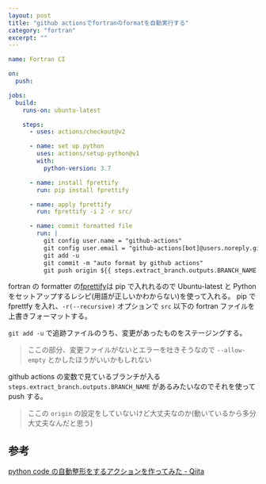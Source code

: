 ```yaml
---
layout: post
title: "github actionsでfortranのformatを自動実行する"
category: "fortran"
excerpt: ""
---
```


```yaml
name: Fortran CI

on:
  push:

jobs:
  build:
    runs-on: ubuntu-latest

    steps:
      - uses: actions/checkout@v2

      - name: set up python
        uses: actions/setup-python@v1
        with:
          python-version: 3.7

      - name: install fprettify
        run: pip install fprettify

      - name: apply fprettify
        run: fprettify -i 2 -r src/

      - name: commit formatted file
        run: |
          git config user.name = "github-actions"
          git config user.email = "github-actions[bot]@users.noreply.github.com"
          git add -u 
          git commit -m "auto format by github actions"
          git push origin ${{ steps.extract_branch.outputs.BRANCH_NAME  }}
```

fortran の formatter の[fprettify](https://github.com/pseewald/fprettify)は pip で入れれるので Ubuntu-latest と Python をセットアップするレシピ(用語が正しいかわからない)を使って入れる。
pip で fprettfy を入れ、`-r(--recursive)` オプションで `src` 以下の fortran ファイルを上書きフォーマットする。

`git add -u` で追跡ファイルのうち、変更があったものをステージングする。

> ここの部分、変更ファイルがないとエラーを吐きそうなので `--allow-empty` とかしたほうがいいかもしれない

github actions の変数で見ているブランチが入る `steps.extract_branch.outputs.BRANCH_NAME` があるみたいなのでそれを使って push する。

> ここの `origin` の設定をしていないけど大丈夫なのか(動いているから多分大丈夫なんだと思う)

## 参考

[python code の自動整形をするアクションを作ってみた - Qiita](https://qiita.com/utom/items/d6b17776f8e966985b01)
